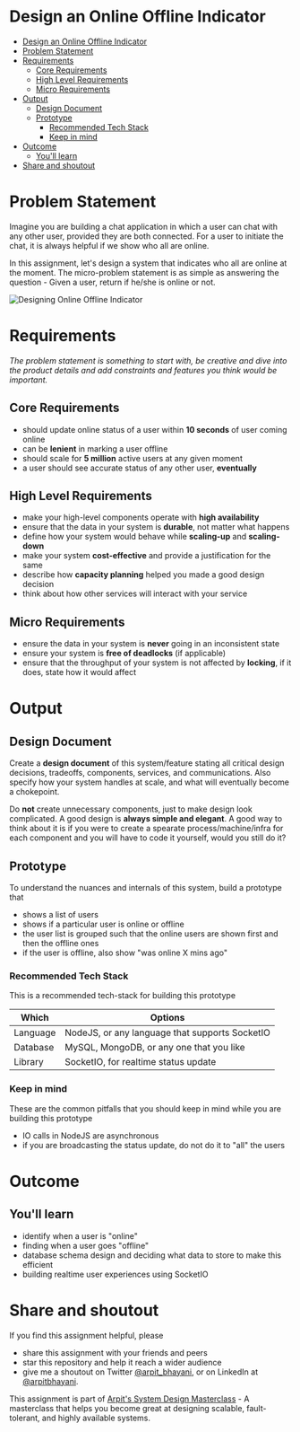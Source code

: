 Design an Online Offline Indicator
===

<!--ts-->
* [Design an Online Offline Indicator](#design-an-online-offline-indicator)
* [Problem Statement](#problem-statement)
* [Requirements](#requirements)
   * [Core Requirements](#core-requirements)
   * [High Level Requirements](#high-level-requirements)
   * [Micro Requirements](#micro-requirements)
* [Output](#output)
   * [Design Document](#design-document)
   * [Prototype](#prototype)
      * [Recommended Tech Stack](#recommended-tech-stack)
      * [Keep in mind](#keep-in-mind)
* [Outcome](#outcome)
   * [You'll learn](#youll-learn)
* [Share and shoutout](#share-and-shoutout)
<!--te-->

# Problem Statement

Imagine you are building a chat application in which a user can chat with any other user, provided they are both connected. For a user to initiate the chat, it is always helpful if we show who all are online.

In this assignment, let's design a system that indicates who all are online at the moment. The micro-problem statement is as simple as answering the question - Given a user, return if he/she is online or not.

![Designing Online Offline Indicator](https://user-images.githubusercontent.com/4745789/138017480-1f7c30ce-50f2-4a50-99b5-1cf7f0778caa.png)

# Requirements

<!--rs-->
*The problem statement is something to start with, be creative and dive into the product details and add constraints and features you think would be important.*
<!--re-->

## Core Requirements

 - should update online status of a user within **10 seconds** of user coming online
 - can be **lenient** in marking a user offline
 - should scale for **5 million** active users at any given moment
 - a user should see accurate status of any other user, **eventually**


##  High Level Requirements
<!--hs-->
- make your high-level components operate with **high availability**
 - ensure that the data in your system is **durable**, not matter what happens
 - define how your system would behave while **scaling-up** and **scaling-down**
 - make your system **cost-effective** and provide a justification for the same
 - describe how **capacity planning** helped you made a good design decision 
 - think about how other services will interact with your service
<!--he-->

##  Micro Requirements
<!--ms-->
- ensure the data in your system is **never** going in an inconsistent state
 - ensure your system is **free of deadlocks** (if applicable)
 - ensure that the throughput of your system is not affected by **locking**, if it does, state how it would affect
<!--me-->

# Output

## Design Document
<!--ds-->
Create a **design document** of this system/feature stating all critical design decisions, tradeoffs, components, services, and communications. Also specify how your system handles at scale, and what will eventually become a chokepoint.

Do **not** create unnecessary components, just to make design look complicated. A good design is **always simple and elegant**. A good way to think about it is if you were to create a spearate process/machine/infra for each component and you will have to code it yourself, would you still do it?
<!--de-->

## Prototype

To understand the nuances and internals of this system, build a prototype that

- shows a list of users
- shows if a particular user is online or offline
- the user list is grouped such that the online users are shown first and then the offline ones
- if the user is offline, also show "was online X mins ago"

###  Recommended Tech Stack

This is a recommended tech-stack for building this prototype

|Which|Options|
|-----|-----|
|Language|NodeJS, or any language that supports SocketIO|
|Database|MySQL, MongoDB, or any one that you like|
|Library|SocketIO, for realtime status update|

###  Keep in mind

These are the common pitfalls that you should keep in mind while you are building this prototype

- IO calls in NodeJS are asynchronous
- if you are broadcasting the status update, do not do it to "all" the users  


# Outcome

##  You'll learn

- identify when a user is "online"
- finding when a user goes "offline"
- database schema design and deciding what data to store to make this efficient
- building realtime user experiences using SocketIO

<!--fs-->
#  Share and shoutout

If you find this assignment helpful, please
 - share this assignment with your friends and peers
 - star this repository and help it reach a wider audience
 - give me a shoutout on Twitter [@arpit_bhayani](https://twitter.com/@arpit_bhayani), or on LinkedIn at [@arpitbhayani](https://www.linkedin.com/in/arpitbhayani/).

This assignment is part of [Arpit's System Design Masterclass](https://arpitbhayani.me/masterclass) - A masterclass that helps you become great at designing scalable, fault-tolerant, and highly available systems.
<!--fe-->
